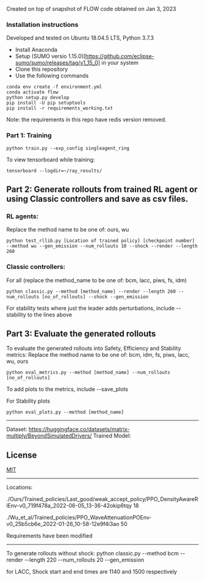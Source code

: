 Created on top of snapshot of FLOW code obtained on Jan 3, 2023

### Installation instructions 

Developed and tested on Ubuntu 18.04.5 LTS, Python 3.7.3

- Install Anaconda
- Setup (SUMO versio 1.15.0)[https://github.com/eclipse-sumo/sumo/releases/tag/v1_15_0] in your system
- Clone this repository
- Use the following commands

```
conda env create -f environment.yml
conda activate flow
python setup.py develop
pip install -U pip setuptools
pip install -r requirements_working.txt
```
Note: the requirements in this repo have redis version removed.
### Part 1: Training
```
python train.py --exp_config singleagent_ring
```

To view tensorboard while training: 
```
tensorboard --logdir=~/ray_results/
```

## Part 2: Generate rollouts from trained RL agent or using Classic controllers and save as csv files.
### RL agents:
Replace the method name to be one of: ours, wu

```
python test_rllib.py [Location of trained policy] [checkpoint number] --method wu --gen_emission --num_rollouts 10 --shock --render --length 260
```

### Classic controllers:
For all (replace the method_name to be one of: bcm, lacc, piws, fs, idm)
```
python classic.py --method [method_name] --render --length 260 --num_rollouts [no_of_rollouts] --shock --gen_emission
```

For stability tests where just the leader adds perturbations, include --stability to the lines above

## Part 3: Evaluate the generated rollouts

To evaluate the generated rollouts into Safety, Efficiency and Stability metrics:
Replace the method name to be one of: bcm, idm, fs, piws, lacc, wu, ours

```
python eval_metrics.py --method [method_name] --num_rollouts [no_of_rollouts]
```

To add plots to the metrics, include --save_plots

For Stability plots
```
python eval_plots.py --method [method_name]
```

-------------------------------------


Dataset: https://huggingface.co/datasets/matrix-multiply/BeyondSimulatedDrivers/
Trained Model: 

## License

[MIT](https://choosealicense.com/licenses/mit/)

------------
Locations: 

./Ours/Trained_policies/Last_good/weak_accept_policy/PPO_DensityAwareRlEnv-v0_719f478a_2022-06-05_13-36-42okip6tqy 18

./Wu_et_al/Trained_policies/PPO_WaveAttenuationPOEnv-v0_25b5cb6e_2022-01-26_10-58-12e9f4i3ao 50 

Requirements have been modified 

---------------------
To generate rollouts without shock: 
python classic.py --method bcm --render --length 220 --num_rollouts 20 --gen_emission

for LACC, Shock start and end times are 1140 and 1500 respectively
